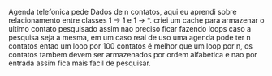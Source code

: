 Agenda telefonica pede Dados de n contatos, aqui eu aprendi sobre relacionamento entre classes 1 -> 1 e 1 -> *.
criei um cache para armazenar o ultimo contato pesquisado assim nao preciso ficar fazendo loops caso a pesquisa seja a mesma,
em um caso real de uso uma agenda pode ter n contatos entao um loop por 100 contatos é melhor que um loop por n, os contatos tambem devem ser armazenados por 
ordem alfabetica e nao por entrada assim fica mais facil de pesquisar.
